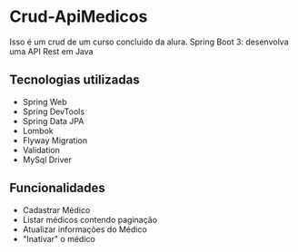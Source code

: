# Crud-ApiMedicos
Isso é um crud de um curso concluido da alura. Spring Boot 3: desenvolva uma API Rest em Java

<h2>Tecnologias utilizadas</h2>

<ul>
  <li>Spring Web</li>
  <li>Spring DevTools</li>
  <li>Spring Data JPA</li>
  <li>Lombok</li>
  <li>Flyway Migration</li>
  <li>Validation</li>
  <li>MySql Driver</li>
</ul>

<h2>Funcionalidades</h2>

<ul>
  <li>Cadastrar Médico</li>
  <li>Listar médicos contendo paginação</li>
  <li>Atualizar informações do Médico</li>
  <li>"Inativar" o médico</li>
</ul>
